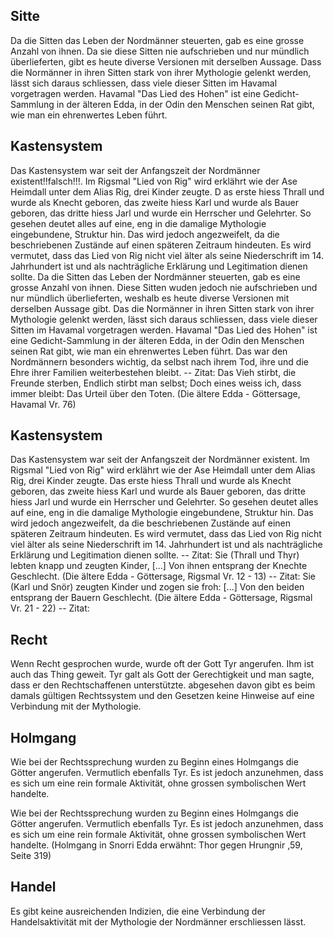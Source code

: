 
## Sitte
Da die Sitten das Leben der Nordmänner steuerten, gab es eine grosse Anzahl von ihnen. 
Da sie diese Sitten nie aufschrieben und nur mündlich überlieferten, gibt es heute diverse Versionen mit 
derselben Aussage. Dass die Normänner in ihren Sitten stark von ihrer Mythologie gelenkt werden, 
lässt sich daraus schliessen, dass viele dieser Sitten im Havamal vorgetragen werden. Havamal "Das Lied des Hohen" 
ist eine Gedicht-Sammlung in der älteren Edda, in der Odin den Menschen seinen Rat gibt, wie man ein ehrenwertes Leben führt.


## Kastensystem
Das Kastensystem war seit der Anfangszeit der Nordmänner existent!!falsch!!!. Im Rigsmal 
"Lied von Rig" wird erklährt wie der Ase Heimdall unter dem Alias Rig, drei Kinder zeugte. D
as erste hiess Thrall und wurde als Knecht geboren, das zweite hiess Karl und wurde als Bauer geboren, 
das dritte hiess Jarl und wurde ein Herrscher und Gelehrter. So gesehen deutet alles auf eine, eng in die damalige 
Mythologie eingebundene, Struktur hin. Das wird jedoch angezweifelt, da die beschriebenen Zustände auf einen späteren 
Zeitraum hindeuten. Es wird vermutet, dass das Lied von Rig nicht viel älter als seine Niederschrift im 14. Jahrhundert 
ist und als nachträgliche Erklärung und Legitimation dienen sollte.
Da die Sitten das Leben der Nordmänner steuerten, gab es eine grosse Anzahl von ihnen. Diese Sitten wuden jedoch nie aufschrieben und nur mündlich überlieferten, weshalb es heute diverse Versionen mit derselben Aussage gibt. Das die Normänner in ihren Sitten stark von ihrer Mythologie gelenkt werden, lässt sich daraus schliessen, dass viele dieser Sitten im Havamal vorgetragen werden. Havamal "Das Lied des Hohen" ist eine Gedicht-Sammlung in der älteren Edda, in der Odin den Menschen seinen Rat gibt, wie man ein ehrenwertes Leben führt.
Das war den Nordmännern besonders wichtig, da selbst nach ihrem Tod, ihre und die Ehre ihrer Familien weiterbestehen bleibt.
-- Zitat: Das Vieh stirbt, die Freunde sterben, Endlich stirbt man selbst; Doch eines weiss ich, dass immer bleibt: Das Urteil über den Toten. (Die ältere Edda - Göttersage, Havamal Vr. 76) 

## Kastensystem
Das Kastensystem war seit der Anfangszeit der Nordmänner existent. Im Rigsmal "Lied von Rig" wird erklährt wie der Ase Heimdall unter dem Alias Rig, drei Kinder zeugte. Das erste hiess Thrall und wurde als Knecht geboren, das zweite hiess Karl und wurde als Bauer geboren, das dritte hiess Jarl und wurde ein Herrscher und Gelehrter. So gesehen deutet alles auf eine, eng in die damalige Mythologie eingebundene, Struktur hin. Das wird jedoch angezweifelt, da die beschriebenen Zustände auf einen späteren Zeitraum hindeuten. Es wird vermutet, dass das Lied von Rig nicht viel älter als seine Niederschrift im 14. Jahrhundert ist und als nachträgliche Erklärung und Legitimation dienen sollte.
-- Zitat: Sie (Thrall und Thyr) lebten knapp und zeugten Kinder, [...] Von ihnen entsprang der Knechte Geschlecht. (Die ältere Edda - Göttersage, Rigsmal Vr. 12 - 13)
-- Zitat: Sie (Karl und Snör) zeugten Kinder und zogen sie froh: [...] Von den beiden entsprang der Bauern Geschlecht. (Die ältere Edda - Göttersage, Rigsmal Vr. 21 - 22)
-- Zitat: 


## Recht
Wenn Recht gesprochen wurde, wurde oft der Gott Tyr angerufen. Ihm ist auch das Thing geweit. 
Tyr galt als Gott der Gerechtigkeit und man sagte, dass er den Rechtschaffenen unterstützte. 
abgesehen davon gibt es beim damals gültigen Rechtssystem und den Gesetzen keine Hinweise auf eine Verbindung mit der Mythologie. 

## Holmgang

Wie bei der Rechtssprechung wurden zu Beginn eines Holmgangs die Götter angerufen. 
Vermutlich ebenfalls Tyr. Es ist jedoch anzunehmen, dass es sich um eine rein 
formale Aktivität, ohne grossen symbolischen Wert handelte.


Wie bei der Rechtssprechung wurden zu Beginn eines Holmgangs die Götter angerufen. Vermutlich ebenfalls Tyr. Es ist jedoch anzunehmen, dass es sich um eine rein formale Aktivität, ohne grossen symbolischen Wert handelte.
(Holmgang in Snorri Edda erwähnt: Thor gegen Hrungnir ,59, Seite 319)

## Handel
Es gibt keine ausreichenden Indizien, die eine Verbindung der Handelsaktivität mit der 
Mythologie der Nordmänner erschliessen lässt.
